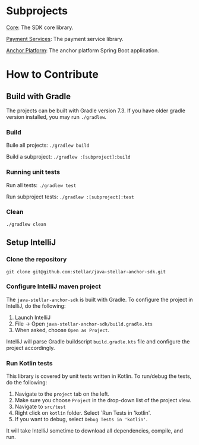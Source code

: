 # Subprojects
[Core](core.md): The SDK core library.

[Payment Services](payment-services.md): The payment service library.

[Anchor Platform](anchor-platform.md): The anchor platform Spring Boot application.

# How to Contribute

## Build with Gradle
The projects can be built with Gradle version 7.3. If you have older gradle version installed, you may run `./gradlew`.

### Build
Buile all projects: `./gradlew build`

Build a subproject: `./gradlew :[subproject]:build`

### Running unit tests
Run all tests: `./gradlew test`

Run subproject tests: `./gradlew :[subproject]:test`

### Clean
`./gradlew clean`

## Setup IntelliJ

### Clone the repository
```
git clone git@github.com:stellar/java-stellar-anchor-sdk.git
```

### Configure IntelliJ maven project
The `java-stellar-anchor-sdk` is built with Gradle. To configure the project in IntelliJ, do the following:

1. Launch IntelliJ
2. File -> Open `java-stellar-anchor-sdk/build.gradle.kts`
3. When asked, choose `Open as Project`. 

IntelliJ will parse Gradle buildscript `build.gradle.kts` file and configure the project accordingly.

### Run Kotlin tests

This library is covered by unit tests written in Kotlin. To run/debug the tests, do the following:

1. Navigate to the `project` tab on the left.
2. Make sure you choose `Project` in the drop-down list of the project view.
3. Navigate to `src/test`
4. Right click on `kotlin` folder. Select `Run Tests in 'kotlin'.
5. If you want to debug, select `Debug Tests in 'kotlin'`. 

It will take IntelliJ sometime to download all dependencies, compile, and run. 

